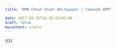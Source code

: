 ```yaml
---
title: "DMN Cheat-Sheet Whitepaper | Camunda BPM"

date: 2017-10-25T10:39:22+02:00
draft: false
mycontent: static
---
```

{{<whitepapers-single
title="DMN Cheat Sheet "
teaser="<h3>DMN resources to help you while modeling and defining decisions</h3><p>This quick guide is aimed to provide you with the essential resources you need while you are modeling and defining decisions with DMN.</p>"
mcautomationid="6ce393ffd4"
mcemailid="be164e980e"
hsformid="788b1e82-5606-437d-a583-a02aef2f16b5"
pdf="//assets.ctfassets.net/vpidbgnakfvf/1VTFJUPwcM2McGWoiKOCo0/a109de77ca596cff06b142d0c5905329/DMN_Quick_Guide.pdf"
thumbnail="//images.ctfassets.net/vpidbgnakfvf/4dvCpBBNtYsGGcOi2CkE04/7e7a0fb4741c7bec2bd0e7038a6305bd/dmn-cheat-sheet.jpg">}}